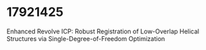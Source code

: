 # 17921425
Enhanced Revolve ICP: Robust Registration of Low-Overlap Helical Structures via Single-Degree-of-Freedom Optimization

